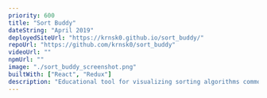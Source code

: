 ```yaml
---
priority: 600
title: "Sort Buddy"
dateString: "April 2019"
deployedSiteUrl: "https://krnsk0.github.io/sort_buddy/"
repoUrl: "https://github.com/krnsk0/sort_buddy"
videoUrl: ""
npmUrl: ""
image: "./sort_buddy_screenshot.png"
builtWith: ["React", "Redux"]
description: "Educational tool for visualizing sorting algorithms commonly taught in introductory CS courses. Implements time travel through application states using Redux."
---
```

